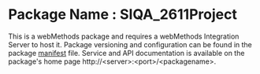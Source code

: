 # Package Name : SIQA_2611Project
This is a webMethods package and requires a webMethods Integration Server to host it. Package versioning and configuration can be found in the package [manifest](./SIQA_2611Project/manifest.v3) file. Service and API documentation is available on the package's home page http://&lt;server&gt;:&lt;port&gt;/&lt;packagename>.